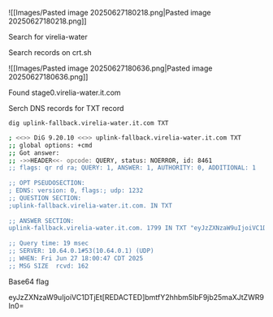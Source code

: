 ![[Images/Pasted image 20250627180218.png|Pasted image 20250627180218.png]]

Search for virelia-water

Search records on crt.sh 

![[Images/Pasted image 20250627180636.png|Pasted image 20250627180636.png]]

Found stage0.virelia-water.it.com

Serch DNS records for TXT record

```bash
dig uplink-fallback.virelia-water.it.com TXT
```

```bash
; <<>> DiG 9.20.10 <<>> uplink-fallback.virelia-water.it.com TXT  
;; global options: +cmd  
;; Got answer:  
;; ->>HEADER<<- opcode: QUERY, status: NOERROR, id: 8461  
;; flags: qr rd ra; QUERY: 1, ANSWER: 1, AUTHORITY: 0, ADDITIONAL: 1  
  
;; OPT PSEUDOSECTION:  
; EDNS: version: 0, flags:; udp: 1232  
;; QUESTION SECTION:  
;uplink-fallback.virelia-water.it.com. IN TXT  
  
;; ANSWER SECTION:  
uplink-fallback.virelia-water.it.com. 1799 IN TXT "eyJzZXNzaW9uIjoiVC1DTjE[REDACTED]bm5lbF9jb25maXJtZWR9In0="  
  
;; Query time: 19 msec  
;; SERVER: 10.64.0.1#53(10.64.0.1) (UDP)  
;; WHEN: Fri Jun 27 18:00:47 CDT 2025  
;; MSG SIZE  rcvd: 162
```

Base64 flag 

eyJzZXNzaW9uIjoiVC1DTjEt[REDACTED]bmtfY2hhbm5lbF9jb25maXJtZWR9In0=